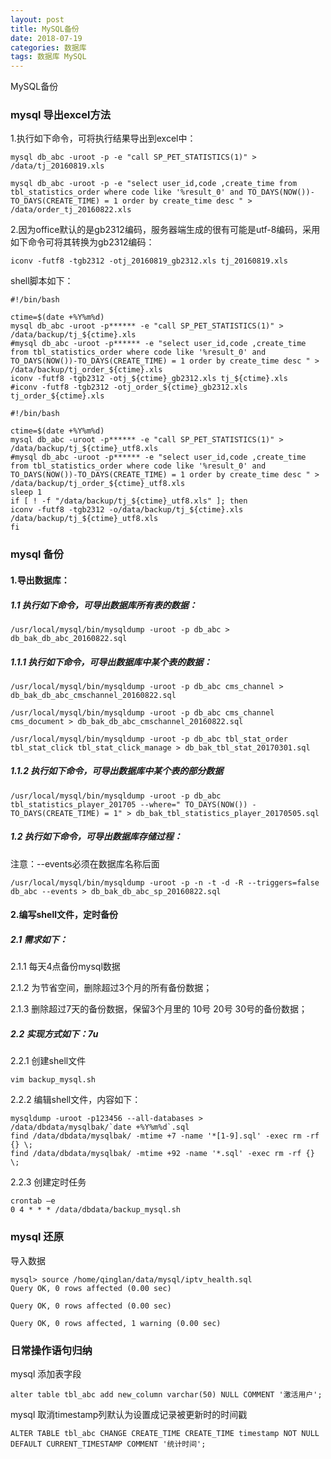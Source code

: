 ```yaml
---
layout: post
title: MySQL备份
date: 2018-07-19
categories: 数据库
tags: 数据库 MySQL
---
```

MySQL备份

### mysql 导出excel方法
1.执行如下命令，可将执行结果导出到excel中：

```
mysql db_abc -uroot -p -e "call SP_PET_STATISTICS(1)" > /data/tj_20160819.xls
```

```
mysql db_abc -uroot -p -e "select user_id,code ,create_time from tbl_statistics_order where code like '%result_0' and TO_DAYS(NOW())-TO_DAYS(CREATE_TIME) = 1 order by create_time desc " > /data/order_tj_20160822.xls
```

2.因为office默认的是gb2312编码，服务器端生成的很有可能是utf-8编码，采用如下命令可将其转换为gb2312编码：

```
iconv -futf8 -tgb2312 -otj_20160819_gb2312.xls tj_20160819.xls
```

shell脚本如下：
```
#!/bin/bash

ctime=$(date +%Y%m%d)
mysql db_abc -uroot -p****** -e "call SP_PET_STATISTICS(1)" > /data/backup/tj_${ctime}.xls
#mysql db_abc -uroot -p****** -e "select user_id,code ,create_time from tbl_statistics_order where code like '%result_0' and TO_DAYS(NOW())-TO_DAYS(CREATE_TIME) = 1 order by create_time desc " > /data/backup/tj_order_${ctime}.xls
iconv -futf8 -tgb2312 -otj_${ctime}_gb2312.xls tj_${ctime}.xls
#iconv -futf8 -tgb2312 -otj_order_${ctime}_gb2312.xls tj_order_${ctime}.xls
```

```
#!/bin/bash

ctime=$(date +%Y%m%d)
mysql db_abc -uroot -p****** -e "call SP_PET_STATISTICS(1)" > /data/backup/tj_${ctime}_utf8.xls
#mysql db_abc -uroot -p****** -e "select user_id,code ,create_time from tbl_statistics_order where code like '%result_0' and TO_DAYS(NOW())-TO_DAYS(CREATE_TIME) = 1 order by create_time desc " > /data/backup/tj_order_${ctime}_utf8.xls
sleep 1
if [ ! -f "/data/backup/tj_${ctime}_utf8.xls" ]; then
iconv -futf8 -tgb2312 -o/data/backup/tj_${ctime}.xls /data/backup/tj_${ctime}_utf8.xls
fi
```


### mysql 备份
#### 1.导出数据库：
##### 1.1 执行如下命令，可导出数据库所有表的数据：
```
/usr/local/mysql/bin/mysqldump -uroot -p db_abc > db_bak_db_abc_20160822.sql
```
##### 1.1.1 执行如下命令，可导出数据库中某个表的数据：
```
/usr/local/mysql/bin/mysqldump -uroot -p db_abc cms_channel > db_bak_db_abc_cmschannel_20160822.sql

/usr/local/mysql/bin/mysqldump -uroot -p db_abc cms_channel cms_document > db_bak_db_abc_cmschannel_20160822.sql

/usr/local/mysql/bin/mysqldump -uroot -p db_abc tbl_stat_order tbl_stat_click tbl_stat_click_manage > db_bak_tbl_stat_20170301.sql
```

##### 1.1.2 执行如下命令，可导出数据库中某个表的部分数据
```
/usr/local/mysql/bin/mysqldump -uroot -p db_abc tbl_statistics_player_201705 --where=" TO_DAYS(NOW()) - TO_DAYS(CREATE_TIME) = 1" > db_bak_tbl_statistics_player_20170505.sql
```


##### 1.2 执行如下命令，可导出数据库存储过程：
注意：--events必须在数据库名称后面
```
/usr/local/mysql/bin/mysqldump -uroot -p -n -t -d -R --triggers=false db_abc --events > db_bak_db_abc_sp_20160822.sql
```

#### 2.编写shell文件，定时备份
##### 2.1 需求如下：
2.1.1 每天4点备份mysql数据

2.1.2 为节省空间，删除超过3个月的所有备份数据；

2.1.3 删除超过7天的备份数据，保留3个月里的 10号 20号 30号的备份数据；

##### 2.2 实现方式如下：7u
2.2.1 创建shell文件
```
vim backup_mysql.sh
```
2.2.2 编辑shell文件，内容如下：
```
mysqldump -uroot -p123456 --all-databases > /data/dbdata/mysqlbak/`date +%Y%m%d`.sql
find /data/dbdata/mysqlbak/ -mtime +7 -name '*[1-9].sql' -exec rm -rf {} \;
find /data/dbdata/mysqlbak/ -mtime +92 -name '*.sql' -exec rm -rf {} \;
```
2.2.3 创建定时任务
```
crontab –e
0 4 * * * /data/dbdata/backup_mysql.sh
```

### mysql 还原
导入数据
```
mysql> source /home/qinglan/data/mysql/iptv_health.sql
Query OK, 0 rows affected (0.00 sec)

Query OK, 0 rows affected (0.00 sec)

Query OK, 0 rows affected, 1 warning (0.00 sec)

```

### 日常操作语句归纳
mysql 添加表字段

```
alter table tbl_abc add new_column varchar(50) NULL COMMENT '激活用户';
```
mysql 取消timestamp列默认为设置成记录被更新时的时间戳

```
ALTER TABLE tbl_abc CHANGE CREATE_TIME CREATE_TIME timestamp NOT NULL DEFAULT CURRENT_TIMESTAMP COMMENT '统计时间';
```

